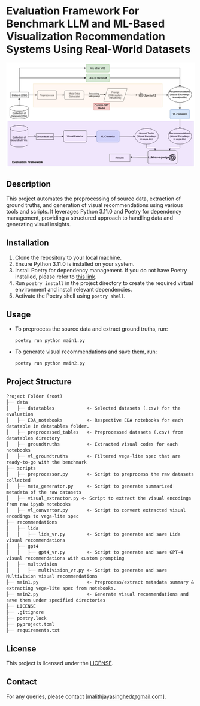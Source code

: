 # Evaluation Framework For Benchmark LLM and ML-Based Visualization Recommendation Systems Using Real-World Datasets
![System Architecture](images/system_arch.png)

## Description

This project automates the preprocessing of source data, extraction of ground truths, and generation of visual recommendations using various tools and scripts. It leverages Python 3.11.0 and Poetry for dependency management, providing a structured approach to handling data and generating visual insights.

## Installation

1. Clone the repository to your local machine.
2. Ensure Python 3.11.0 is installed on your system.
3. Install Poetry for dependency management. If you do not have Poetry installed, please refer to [this link](https://python-poetry.org/docs/).
4. Run `poetry install` in the project directory to create the required virtual environment and install relevant dependencies.
5. Activate the Poetry shell using `poetry shell`.

## Usage

- To preprocess the source data and extract ground truths, run:
    ```
    poetry run python main1.py
    ```
- To generate visual recommendations and save them, run:
    ```
    poetry run python main2.py
    ```

## Project Structure

```plaintext
Project Folder (root)
├── data
│   ├── datatables            <- Selected datasets (.csv) for the evaluation
│   ├── EDA_notebooks         <- Respective EDA notebooks for each datatable in datatables folder.
│   ├── preprocessed_tables   <- Preprocessed datasets (.csv) from datatables directory 
│   ├── groundtruths          <- Extracted visual codes for each notebooks 
│   ├── vl_groundtruths       <- Filtered vega-lite spec that are ready-to-go with the benchmark
├── scripts
│   ├── preprocessor.py       <- Script to preprocess the raw datasets collected
│   ├── meta_generator.py     <- Script to generate summarized metadata of the raw datasets
│   ├── visual_extractor.py <- Script to extract the visual encodings from raw ipynb notebooks
│   ├── vl_convertor.py       <- Script to convert extracted visual encodings to vega-lite spec
├── recommendations
│   ├── lida
│   │   ├── lida_vr.py        <- Script to generate and save Lida visual recommendations
│   ├── gpt4
│   │   ├── gpt4_vr.py        <- Script to generate and save GPT-4 visual recommendations with custom prompting
│   ├── multivision
│   │   ├── multivision_vr.py <- Script to generate and save Multivision visual recommendations
├── main1.py                  <- Preprocess/extract metadata summary & extracting vega-lite spec from notebooks.
├── main2.py                  <- Generate visual recommendations and save them under specified directories
├── LICENSE
├── .gitignore
├── poetry.lock
├── pyproject.toml
├── requirements.txt
```

## License

This project is licensed under the [LICENSE]().

## Contact

For any queries, please contact [malithjayasinghed@gmail.com].
